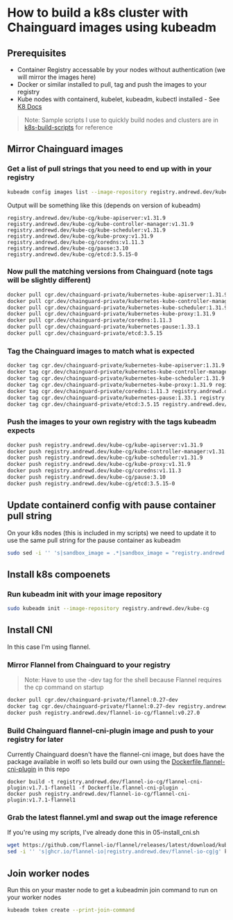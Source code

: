 # How to build a k8s cluster with Chainguard images using kubeadm

## Prerequisites

* Container Registry accessable by your nodes without authentication (we will mirror the images here)
* Docker or similar installed to pull, tag and push the images to your registry
* Kube nodes with containerd, kubelet, kubeadm, kubectl installed - See [K8 Docs](https://kubernetes.io/docs/setup/production-environment/tools/kubeadm/install-kubeadm/)
 > Note: Sample scripts I use to quickly build nodes and clusters are in [k8s-build-scripts](k8s-build-scripts/) for reference

## Mirror Chainguard images

### Get a list of pull strings that you need to end up with in your registry

```sh
kubeadm config images list --image-repository registry.andrewd.dev/kube-cg
```

Output will be something like this (depends on version of kubeadm)
```
registry.andrewd.dev/kube-cg/kube-apiserver:v1.31.9
registry.andrewd.dev/kube-cg/kube-controller-manager:v1.31.9
registry.andrewd.dev/kube-cg/kube-scheduler:v1.31.9
registry.andrewd.dev/kube-cg/kube-proxy:v1.31.9
registry.andrewd.dev/kube-cg/coredns:v1.11.3
registry.andrewd.dev/kube-cg/pause:3.10
registry.andrewd.dev/kube-cg/etcd:3.5.15-0
```

### Now pull the matching versions from Chainguard (note tags will be slightly different)
```sh
docker pull cgr.dev/chainguard-private/kubernetes-kube-apiserver:1.31.9
docker pull cgr.dev/chainguard-private/kubernetes-kube-controller-manager:1.31.9
docker pull cgr.dev/chainguard-private/kubernetes-kube-scheduler:1.31.9
docker pull cgr.dev/chainguard-private/kubernetes-kube-proxy:1.31.9
docker pull cgr.dev/chainguard-private/coredns:1.11.3
docker pull cgr.dev/chainguard-private/kubernetes-pause:1.33.1
docker pull cgr.dev/chainguard-private/etcd:3.5.15
```

### Tag the Chainguard images to match what is expected
```sh
docker tag cgr.dev/chainguard-private/kubernetes-kube-apiserver:1.31.9 registry.andrewd.dev/kube-cg/kube-apiserver:v1.31.9
docker tag cgr.dev/chainguard-private/kubernetes-kube-controller-manager:1.31.9 registry.andrewd.dev/kube-cg/kube-controller-manager:v1.31.9
docker tag cgr.dev/chainguard-private/kubernetes-kube-scheduler:1.31.9 registry.andrewd.dev/kube-cg/kube-scheduler:v1.31.9
docker tag cgr.dev/chainguard-private/kubernetes-kube-proxy:1.31.9 registry.andrewd.dev/kube-cg/kube-proxy:v1.31.9
docker tag cgr.dev/chainguard-private/coredns:1.11.3 registry.andrewd.dev/kube-cg/coredns:v1.11.3
docker tag cgr.dev/chainguard-private/kubernetes-pause:1.33.1 registry.andrewd.dev/kube-cg/pause:3.10
docker tag cgr.dev/chainguard-private/etcd:3.5.15 registry.andrewd.dev/kube-cg/etcd:3.5.15-0
```

### Push the images to your own registry with the tags kubeadm expects
```sh
docker push registry.andrewd.dev/kube-cg/kube-apiserver:v1.31.9
docker push registry.andrewd.dev/kube-cg/kube-controller-manager:v1.31.9
docker push registry.andrewd.dev/kube-cg/kube-scheduler:v1.31.9
docker push registry.andrewd.dev/kube-cg/kube-proxy:v1.31.9
docker push registry.andrewd.dev/kube-cg/coredns:v1.11.3
docker push registry.andrewd.dev/kube-cg/pause:3.10
docker push registry.andrewd.dev/kube-cg/etcd:3.5.15-0
```

## Update containerd config with pause container pull string
On your k8s nodes (this is included in my scripts) we need to update it to use the same pull string for the pause container as kubeadm

```sh
sudo sed -i '' 's|sandbox_image = .*|sandbox_image = "registry.andrewd.dev/kube-cg/pause:3.10"|' /etc/containerd/config.toml
```

## Install k8s compoenets 

### Run kubeadm init with your image repository
```sh
sudo kubeadm init --image-repository registry.andrewd.dev/kube-cg
```

## Install CNI
In this case I'm using flannel.

### Mirror Flannel from Chainguard to your registry

> Note: Have to use the -dev tag for the shell because Flannel requires the cp command on startup

```sh
docker pull cgr.dev/chainguard-private/flannel:0.27-dev
docker tag cgr.dev/chainguard-private/flannel:0.27-dev registry.andrewd.dev/flannel-io-cg/flannel:v0.27.0
docker push registry.andrewd.dev/flannel-io-cg/flannel:v0.27.0
```

### Build Chainguard flannel-cni-plugin image and push to your registry for later
Currently Chainguard doesn't have the flannel-cni image, but does have the package available in wolfi so lets build our own using the [Dockerfile.flannel-cni-plugin](Dockerfile.flannel-cni-plugin) in this repo

```
docker build -t registry.andrewd.dev/flannel-io-cg/flannel-cni-plugin:v1.7.1-flannel1 -f Dockerfile.flannel-cni-plugin .
docker push registry.andrewd.dev/flannel-io-cg/flannel-cni-plugin:v1.7.1-flannel1
```

### Grab the latest flannel.yml and swap out the image reference
If you're using my scripts, I've already done this in 05-install_cni.sh
```sh
wget https://github.com/flannel-io/flannel/releases/latest/download/kube-flannel.yml
sed -i '' 's|ghcr.io/flannel-io|registry.andrewd.dev/flannel-io-cg|g' kube-flannel.yml
```

## Join worker nodes
Run this on your master node to get a kubeadmin join command to run on your worker nodes
```sh
kubeadm token create --print-join-command
```